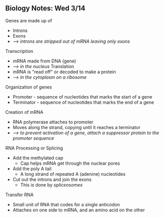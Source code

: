 Biology Notes: Wed 3/14
-----------------------

Genes are made up of
   + Introns
   + Exons
   + _--> introns are stripped out of mRNA leaving only exons_

Transcription
   + mRNA made from DNA (gene)
   + _--> in the nucleus_
Translation
   + mRNA is "read off" or decoded to make a protein
   + _--> in the cytoplasm on a ribosome_

Organization of genes
   + Promoter - sequence of nucleotides that marks the start of a gene
   + Terminator - sequence of nucleotides that marks the end of a gene

Creation of mRNA
   + RNA polymerase attaches to promoter
   + Moves along the strand, copying until it reaches a terminator
   + _--> to prevent activation of a gene, attach a suppressor protein to the promoter sequence_

RNA Processing or Splicing
   + Add the methylated cap
      + Cap helps mRNA get through the nuclear pores
   + Add the poly A tail
      + A long strand of repeated A (adenine) nucleotides
   + Cut out the introns and join the exons
      + This is done by _spliceosomes_

Transfer RNA
   + Small unit of RNA that codes for a single anticodon
   + Attaches on one side to mRNA, and an amino acid on the other
